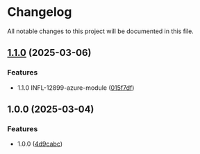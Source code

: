 # Changelog

All notable changes to this project will be documented in this file.

## [1.1.0](https://github.com/gofireflyio/terraform-sso-azure/compare/v1.0.0...v1.1.0) (2025-03-06)


### Features

* 1.1.0 INFL-12899-azure-module ([015f7df](https://github.com/gofireflyio/terraform-sso-azure/commit/015f7dfda894183cdb135232ddd96ee75c2fbf07))

## 1.0.0 (2025-03-04)


### Features

* 1.0.0 ([4d9cabc](https://github.com/gofireflyio/terraform-sso-azure/commit/4d9cabcd61e0b3c05915bcb908909ca28ad731f7))
